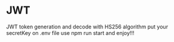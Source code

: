 # JWT
JWT token generation and decode with HS256 algorithm
put your secretKey on .env file
use npm run start and enjoy!!!
